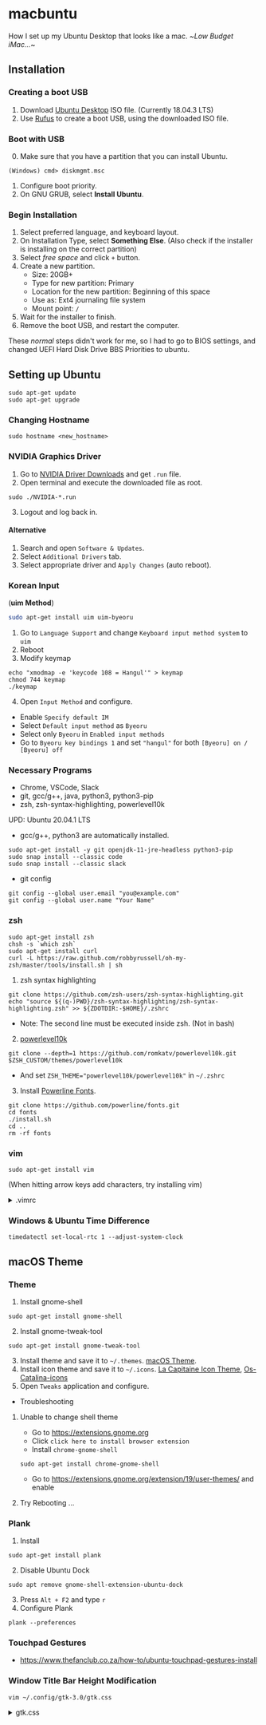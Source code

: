 # macbuntu
How I set up my Ubuntu Desktop that looks like a mac. ~_Low Budget iMac..._~

## Installation

### Creating a boot USB
1. Download [Ubuntu Desktop](https://ubuntu.com/download/desktop) ISO file. (Currently 18.04.3 LTS)
2. Use [Rufus](https://rufus.ie/) to create a boot USB, using the downloaded ISO file.

### Boot with USB
0. Make sure that you have a partition that you can install Ubuntu.
```
(Windows) cmd> diskmgmt.msc
```

1. Configure boot priority.
2. On GNU GRUB, select **Install Ubuntu**.

### Begin Installation
1. Select preferred language, and keyboard layout.
2. On Installation Type, select **Something Else**. (Also check if the installer is installing on the correct partition)
3. Select _free space_ and click `+` button.
4. Create a new partition.
    - Size: 20GB+
    - Type for new partition: Primary
    - Location for the new partition: Beginning of this space
    - Use as: Ext4 journaling file system
    - Mount point: `/`
5. Wait for the installer to finish.
6. Remove the boot USB, and restart the computer.

These _normal_ steps didn't work for me, so I had to go to BIOS settings, and changed UEFI Hard Disk Drive BBS Priorities to ubuntu.

## Setting up Ubuntu
```
sudo apt-get update
sudo apt-get upgrade
```

### Changing Hostname

```
sudo hostname <new_hostname>
```

### NVIDIA Graphics Driver
1. Go to [NVIDIA Driver Downloads](https://www.nvidia.co.kr/Download/index.aspx?lang=kr#) and get `.run` file.
2. Open terminal and execute the downloaded file as root.
```
sudo ./NVIDIA-*.run
```
3. Logout and log back in.

#### Alternative

1. Search and open `Software & Updates`.
2. Select `Additional Drivers` tab.
3. Select appropriate driver and `Apply Changes` (auto reboot).

### Korean Input
(**uim Method**)

```bash
sudo apt-get install uim uim-byeoru
```

1. Go to `Language Support` and change `Keyboard input method system` to `uim`
1. Reboot
1. Modify keymap
  ```
  echo "xmodmap -e 'keycode 108 = Hangul'" > keymap
  chmod 744 keymap
  ./keymap
  ```
4. Open `Input Method` and configure.
  - Enable `Specify default IM`
  - Select `Default input method` as `Byeoru`
  - Select only `Byeoru` in `Enabled input methods`
  - Go to `Byeoru key bindings 1` and set `"hangul"` for both `[Byeoru] on / [Byeoru] off`

### Necessary Programs
- Chrome, VSCode, Slack
- git, gcc/g++, java, python3, python3-pip
- zsh, zsh-syntax-highlighting, powerlevel10k

UPD: Ubuntu 20.04.1 LTS
- gcc/g++, python3 are automatically installed.

```
sudo apt-get install -y git openjdk-11-jre-headless python3-pip
sudo snap install --classic code
sudo snap install --classic slack
```

- git config

```
git config --global user.email "you@example.com"
git config --global user.name "Your Name"
```

### zsh
```
sudo apt-get install zsh
chsh -s `which zsh`
sudo apt-get install curl
curl -L https://raw.github.com/robbyrussell/oh-my-zsh/master/tools/install.sh | sh
```
1. zsh syntax highlighting
```
git clone https://github.com/zsh-users/zsh-syntax-highlighting.git
echo "source ${(q-)PWD}/zsh-syntax-highlighting/zsh-syntax-highlighting.zsh" >> ${ZDOTDIR:-$HOME}/.zshrc
```
- Note: The second line must be executed inside zsh. (Not in bash)

2. [powerlevel10k](https://github.com/romkatv/powerlevel10k)
```
git clone --depth=1 https://github.com/romkatv/powerlevel10k.git $ZSH_CUSTOM/themes/powerlevel10k
```
- And set `ZSH_THEME="powerlevel10k/powerlevel10k"` in `~/.zshrc`

3. Install [Powerline Fonts](https://github.com/powerline/fonts).

```
git clone https://github.com/powerline/fonts.git
cd fonts
./install.sh
cd ..
rm -rf fonts
```

### vim
```
sudo apt-get install vim
```
(When hitting arrow keys add characters,  try installing vim)
<details>
<summary>.vimrc</summary>
<pre>
set number
set ai
set si
set cindent
set shiftwidth=4
set tabstop=4
set ignorecase
set hlsearch
set nocompatible
set fileencodings=utf-8,euc-kr
set fencs=ucs-bom,utf-8,euc-kr
set bs=indent,eol,start
set ruler
set title
set showmatch
set wmnu
syntax on
filetype indent on
set mouse=a
</pre>
</details>

### Windows & Ubuntu Time Difference
```
timedatectl set-local-rtc 1 --adjust-system-clock
```

## macOS Theme
### Theme
1. Install gnome-shell
```
sudo apt-get install gnome-shell
```
2. Install gnome-tweak-tool
```
sudo apt-get install gnome-tweak-tool
```
3. Install theme and save it to `~/.themes`. [macOS Theme](https://github.com/B00merang-Project/macOS.git).
4. Install icon theme and save it to `~/.icons`. [La Capitaine Icon Theme](https://github.com/keeferrourke/la-capitaine-icon-theme), [Os-Catalina-icons](https://github.com/zayronxio/Os-Catalina-icons)
5. Open `Tweaks` application and configure.

- Troubleshooting
1. Unable to change shell theme
   - Go to https://extensions.gnome.org
   - Click `click here to install browser extension`
   - Install `chrome-gnome-shell`
   ```
   sudo apt-get install chrome-gnome-shell
   ```
   - Go to https://extensions.gnome.org/extension/19/user-themes/ and enable
   
2. Try Rebooting ...

### Plank
1. Install
```
sudo apt-get install plank
```
2. Disable Ubuntu Dock
```
sudo apt remove gnome-shell-extension-ubuntu-dock
```
3. Press `Alt + F2` and type `r`
4. Configure Plank
```
plank --preferences
```

### Touchpad Gestures
- https://www.thefanclub.co.za/how-to/ubuntu-touchpad-gestures-install

### Window Title Bar Height Modification

```
vim ~/.config/gtk-3.0/gtk.css 
```
<details>
<summary>gtk.css</summary>

```css
/* shrink headerbars (don't forget semicolons after each property) */
headerbar {
    min-height: 0px;
    padding-left: 5px; /* same as childrens vertical margins for nicer proportions */
    padding-right: 5px;
    padding-top: 0px;
    padding-bottom: 0px;
    background-color: #2d2d2d;
}

headerbar entry,
headerbar spinbutton,
headerbar button,
headerbar separator {
    margin-top: 0px; /* same as headerbar side padding for nicer proportions */
    margin-bottom: 0px;
}

/* shrink ssd titlebars */
.default-decoration {
    min-height: 0; /* let the entry and button drive the titlebar size */
    padding: 0px;
    background-color: #2d2d2d;
}

.default-decoration .titlebutton {
    min-height: 0px; /* tweak these two props to reduce button size */
    min-width: 0px;
}

window.ssd headerbar.titlebar {
    padding: 5px;
    min-height: 0;
}

window.ssd headerbar.titlebar button.titlebutton {
    padding: 5px;
    min-height: 0;
}
```

</details>


